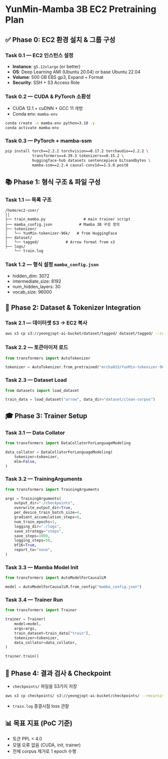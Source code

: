 # YunMin-Mamba 3B EC2 Pretraining Plan

## ✅ Phase 0: EC2 환경 설치 & 그룹 구성

### Task 0.1 — EC2 인스턴스 설정

* **Instance**: `g5.12xlarge` (or better)
* **OS**: Deep Learning AMI (Ubuntu 20.04) or base Ubuntu 22.04
* **Volume**: 500 GB EBS gp3, Expand + Format
* **Security**: SSH + S3 Access Role

### Task 0.2 — CUDA & PyTorch 소환성

* CUDA 12.1 + cuDNN + GCC 11 개방
* Conda env: `mamba-env`

```bash
conda create -n mamba-env python=3.10 -y
conda activate mamba-env
```

### Task 0.3 — PyTorch + mamba-ssm

```bash
pip install torch==2.2.2 torchvision==0.17.2 torchaudio==2.2.2 \
            transformers==4.39.3 tokenizers==0.15.2 \
            huggingface-hub datasets sentencepiece bitsandbytes \
            mamba-ssm==2.2.4 causal-conv1d==1.5.0.post8
```

## 📚 Phase 1: 형식 구조 & 파일 구성

### Task 1.1 — 목록 구조

```
/home/ec2-user/
|│
├── train_mamba.py                 # main trainer script
├── mamba_config.json            # Mamba 3B 구성 정의
├── tokenizer/
│   └── YunMin-tokenizer-96k/   # from HuggingFace
├── dataset/
│   └── tagged/            # Arrow format from s3
├── logs/
    └── train.log
```

### Task 1.2 — 형식 설정 `mamba_config.json`

* hidden\_dim: 3072
* intermediate\_size: 8192
* num\_hidden\_layers: 30
* vocab\_size: 96000

## 🚀 Phase 2: Dataset & Tokenizer Integration

### Task 2.1 — 데이터셋 S3 -> EC2 복사

```bash
aws s3 cp s3://yeongjopt-ai-bucket/dataset/tagged/ dataset/tagged/ --recursive
```

### Task 2.2 — 토큰아이저 로드

```python
from transformers import AutoTokenizer

tokenizer = AutoTokenizer.from_pretrained("mrcha033/YunMin-tokenizer-96k")
```

### Task 2.3 — Dataset Load

```python
from datasets import load_dataset

train_data = load_dataset("arrow", data_dir="dataset/clean-corpus")
```

## 🎓 Phase 3: Trainer Setup

### Task 3.1 — Data Collator

```python
from transformers import DataCollatorForLanguageModeling

data_collator = DataCollatorForLanguageModeling(
    tokenizer=tokenizer,
    mlm=False,
)
```

### Task 3.2 — TrainingArguments

```python
from transformers import TrainingArguments

args = TrainingArguments(
    output_dir="./checkpoints",
    overwrite_output_dir=True,
    per_device_train_batch_size=4,
    gradient_accumulation_steps=8,
    num_train_epochs=1,
    logging_dir="./logs",
    save_strategy="steps",
    save_steps=1000,
    logging_steps=50,
    bf16=True,
    report_to="none",
)
```

### Task 3.3 — Mamba Model Init

```python
from transformers import AutoModelForCausalLM

model = AutoModelForCausalLM.from_config("mamba_config.json")
```

### Task 3.4 — Trainer Run

```python
from transformers import Trainer

trainer = Trainer(
    model=model,
    args=args,
    train_dataset=train_data["train"],
    tokenizer=tokenizer,
    data_collator=data_collator,
)

trainer.train()
```

## 🌟 Phase 4: 결과 검사 & Checkpoint

* `checkpoints/` 파일을 S3가지 저장

```bash
aws s3 cp checkpoints/ s3://yeongjopt-ai-bucket/checkpoints/ --recursive
```

* `train.log` 종결시점 loss 관찰

## 📊 목표 지표 (PoC 기준)

* 토큰 PPL < 4.0
* 모델 오류 없음 (CUDA, init, trainer)
* 전체 corpus 제거로 1 epoch 수행

